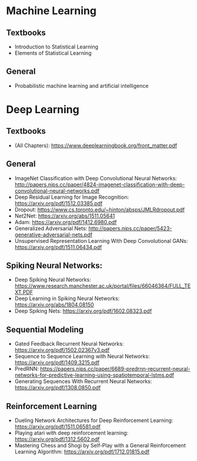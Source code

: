 
# Machine Learning
## Textbooks
- Introduction to Statistical Learning
- Elements of Statistical Learning

## General
- Probabilistic machine learning and artificial intelligence


# Deep Learning
## Textbooks
- (All Chapters): https://www.deeplearningbook.org/front_matter.pdf

## General
- ImageNet Classification with Deep Convolutional Neural Networks: http://papers.nips.cc/paper/4824-imagenet-classification-with-deep-convolutional-neural-networks.pdf
- Deep Residual Learning for Image Recognition: https://arxiv.org/pdf/1512.03385.pdf
- Dropout: https://www.cs.toronto.edu/~hinton/absps/JMLRdropout.pdf
- Net2Net: https://arxiv.org/abs/1511.05641
- Adam: https://arxiv.org/pdf/1412.6980.pdf
- Generalized Adversarial Nets: http://papers.nips.cc/paper/5423-generative-adversarial-nets.pdf
- Unsupervised Representation Learning With Deep Convolutional GANs: https://arxiv.org/pdf/1511.06434.pdf

## Spiking Neural Networks:
- Deep Spiking Neural Networks: https://www.research.manchester.ac.uk/portal/files/66046364/FULL_TEXT.PDF
- Deep Learning in Spiking Neural Networks: https://arxiv.org/abs/1804.08150
- Deep Spiking Nets: https://arxiv.org/pdf/1602.08323.pdf

## Sequential Modeling
- Gated Feedback Recurrent Neural Networks: https://arxiv.org/pdf/1502.02367v3.pdf
- Sequence to Sequence Learning with Neural Networks: https://arxiv.org/pdf/1409.3215.pdf
- PredRNN: https://papers.nips.cc/paper/6689-predrnn-recurrent-neural-networks-for-predictive-learning-using-spatiotemporal-lstms.pdf
- Generating Sequences With Recurrent Neural Networks: https://arxiv.org/pdf/1308.0850.pdf


## Reinforcement Learning
- Dueling Network Architectures for Deep Reinforcement Learning: https://arxiv.org/pdf/1511.06581.pdf
- Playing atari with deep reinforcement learning: https://arxiv.org/pdf/1312.5602.pdf
- Mastering Chess and Shogi by Self-Play with a General Reinforcement Learning Algorithm: https://arxiv.org/pdf/1712.01815.pdf


